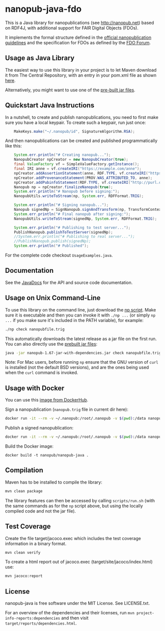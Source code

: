 # nanopub-java-fdo

This is a Java library for nanopublications (see http://nanopub.net) based on
RDF4J, with additional support for FAIR Digital Objects (FDOs).

It implements the formal structure defined in the [official nanopublication
guidelines](http://nanopub.net/guidelines/working_draft/) and the specification
for FDOs as defined by the [FDO Forum](https://fairdo.org/).


## Usage as Java Library

The easiest way to use this library in your project is to let Maven download it
from The Central Repository, with an entry in your pom.xml file as shown
[here](https://central.sonatype.com/artifact/org.nanopub/nanopub).

Alternatively, you might want to use one of the [pre-built
jar files](https://github.com/Nanopublication/nanopub-java/releases).


## Quickstart Java Instructions

In a nutshell, to create and publish nanopublications, you need to first make sure you have a
local keypair. To create such a keypair, run just once:

```java
    MakeKeys.make("~/.nanopub/id", SignatureAlgorithm.RSA);
```

And then nanopublications can be created and published programmatically like this:

```java
    System.err.println("# Creating nanopub...");
    NanopubCreator npCreator = new NanopubCreator(true);
    final ValueFactory vf = SimpleValueFactory.getInstance();
    final IRI anne = vf.createIRI("https://example.com/anne");
    npCreator.addAssertionStatement(anne, RDF.TYPE, vf.createIRI("https://schema.org/Person"));
    npCreator.addProvenanceStatement(PROV.WAS_ATTRIBUTED_TO, anne);
    npCreator.addPubinfoStatement(RDF.TYPE, vf.createIRI("http://purl.org/nanopub/x/ExampleNanopub"));
    Nanopub np = npCreator.finalizeNanopub(true);
    System.err.println("# Nanopub before signing:");
    NanopubUtils.writeToStream(np, System.err, RDFFormat.TRIG);

    System.err.println("# Signing nanopub...");
    Nanopub signedNp = SignNanopub.signAndTransform(np, TransformContext.makeDefault());
    System.err.println("# Final nanopub after signing:");
    NanopubUtils.writeToStream(signedNp, System.err, RDFFormat.TRIG);

    System.err.println("# Publishing to test server...");
    PublishNanopub.publishToTestServer(signedNp);
    //System.err.println("# Publishing to real server...");
    //PublishNanopub.publish(signedNp);
    System.err.println("# Published");
```

For the complete code checkout ``UsageExamples.java``. 


## Documentation

See the [JavaDocs](https://javadoc.io/doc/org.nanopub/nanopub/latest/index.html) for the API and
source code documentation.


## Usage on Unix Command-Line

To use this library on the command line, just download the [np
script](https://raw.githubusercontent.com/Nanopublication/nanopub-java/master/bin/np).
Make sure it is executable and then you can invoke it with `./np ...` (or simply
`np ...` if you make sure it's included in the PATH variable), for example:

```bash
./np check nanopubfile.trig
```

This automatically downloads the latest release as a jar file on the first run.
You can also directly use the [prebuilt jar
files](https://github.com/Nanopublication/nanopub-java/releases):

```bash
java -jar nanopub-1.67-jar-with-dependencies.jar check nanopubfile.trig
```

Note: For Mac users, before running `np` ensure that the GNU version of `curl`
is installed (not the default BSD versions), and are the ones being used when
the `curl` command is invoked.


## Usage with Docker

You can use this [image from
DockerHub](https://hub.docker.com/r/nanopub/nanopub-java).

Sign a nanopublication (`nanopub.trig` file in current dir here):

```bash
docker run -it --rm -v ~/.nanopub:/root/.nanopub -v $(pwd):/data nanopub/nanopub-java sign /data/nanopub.trig
```

Publish a signed nanopublication:

```bash
docker run -it --rm -v ~/.nanopub:/root/.nanopub -v $(pwd):/data nanopub/nanopub-java publish /data/signed.nanopub.trig
```

Build the Docker image:

```shell
docker build -t nanopub/nanopub-java .
```

## Compilation

Maven has to be installed to compile the library:

```bash
mvn clean package
```

The library features can then be accessed by calling `scripts/run.sh` (with the
same commands as for the `np` script above, but using the locally compiled code
and not the jar file).

## Test Coverage
Create the file target/jacoco.exec which includes the test coverage information in a binary format.
```bash
mvn clean verify
```
To create a html report out of jacoco.exec (target/site/jacoco/index.html) use:
```bash
mvn jacoco:report
```


## License

nanopub-java is free software under the MIT License. See LICENSE.txt.

For an overview of the dependencies and their licenses, run `mvn project-info-reports:dependencies` and then visit `target/reports/dependencies.html`.
